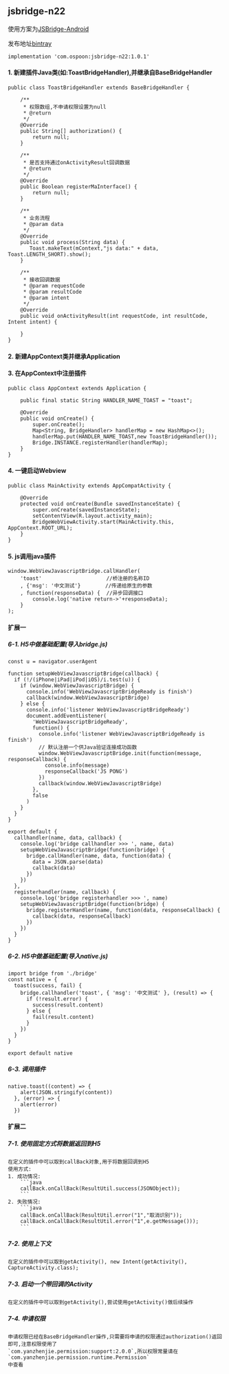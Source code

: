 ## jsbridge-n22 ##

使用方案为[JSBridge-Android](https://github.com/smallbuer/JSBridge-Android)

发布地址[bintray](https://bintray.com/spoon2014)

```
implementation 'com.ospoon:jsbridge-n22:1.0.1'
```

#### 1. 新建插件Java类(如:ToastBridgeHandler),并继承自BaseBridgeHandler ####

    public class ToastBridgeHandler extends BaseBridgeHandler {
    
        /**
         * 权限数组,不申请权限设置为null
         * @return
         */
        @Override
        public String[] authorization() {
            return null;
        }
    
        /**
         * 是否支持通过onActivityResult回调数据
         * @return
         */
        @Override
        public Boolean registerMaInterface() {
            return null;
        }
    
        /**
         * 业务流程
         * @param data
         */
        @Override
        public void process(String data) {
           Toast.makeText(mContext,"js data:" + data, Toast.LENGTH_SHORT).show();
        }
    
        /**
         * 接收回调数据
         * @param requestCode
         * @param resultCode
         * @param intent
         */
        @Override
        public void onActivityResult(int requestCode, int resultCode, Intent intent) {
    
        }
    }
    
#### 2. 新建AppContext类并继承Application ####

#### 3. 在AppContext中注册插件 ####

    public class AppContext extends Application {
    
        public final static String HANDLER_NAME_TOAST = "toast";
    
        @Override
        public void onCreate() {
            super.onCreate();
            Map<String, BridgeHandler> handlerMap = new HashMap<>();
            handlerMap.put(HANDLER_NAME_TOAST,new ToastBridgeHandler());
            Bridge.INSTANCE.registerHandler(handlerMap);
        }
    }
    
#### 4. 一键启动Webview ####

    public class MainActivity extends AppCompatActivity {
    
        @Override
        protected void onCreate(Bundle savedInstanceState) {
            super.onCreate(savedInstanceState);
            setContentView(R.layout.activity_main);
            BridgeWebViewActivity.start(MainActivity.this, AppContext.ROOT_URL);
        }
    }
    
#### 5. js调用java插件 ####

    window.WebViewJavascriptBridge.callHandler(
        'toast'                     //桥注册的名称ID
        , {'msg': '中文测试'}        //传递给原生的参数
        , function(responseData) {  //异步回调接口
            console.log('native return->'+responseData);
        }
    );

#### 扩展一 ####
##### 6-1. H5中做基础配置(导入bridge.js) #####
    const u = navigator.userAgent
    
    function setupWebViewJavascriptBridge(callback) {
      if (!/(iPhone|iPad|iPod|iOS)/i.test(u)) {
        if (window.WebViewJavascriptBridge) {
          console.info('WebViewJavascriptBridgeReady is finish')
          callback(window.WebViewJavascriptBridge)
        } else {
          console.info('listener WebViewJavascriptBridgeReady')
          document.addEventListener(
            'WebViewJavascriptBridgeReady',
            function() {
              console.info('listener WebViewJavascriptBridgeReady is finish')
              // 默认注册一个供Java验证连接成功函数
              window.WebViewJavascriptBridge.init(function(message, responseCallback) {
                console.info(message)
                responseCallback('JS PONG')
              })
              callback(window.WebViewJavascriptBridge)
            },
            false
          )
        }
      }
    }
    
    export default {
      callhandler(name, data, callback) {
        console.log('bridge callhandler >>> ', name, data)
        setupWebViewJavascriptBridge(function(bridge) {
          bridge.callHandler(name, data, function(data) {
            data = JSON.parse(data)
            callback(data)
          })
        })
      },
      registerhandler(name, callback) {
        console.log('bridge registerhandler >>> ', name)
        setupWebViewJavascriptBridge(function(bridge) {
          bridge.registerHandler(name, function(data, responseCallback) {
            callback(data, responseCallback)
          })
        })
      }
    }
##### 6-2. H5中做基础配置(导入native.js) #####
    import bridge from './bridge'
    const native = {
      toast(success, fail) {
        bridge.callhandler('toast', { 'msg': '中文测试' }, (result) => {
          if (!result.error) {
            success(result.content)
          } else {
            fail(result.content)
          }
        })
      }
    }
    
    export default native
    
##### 6-3. 调用插件 ##### 

    native.toast((content) => {
        alert(JSON.stringify(content))
      }, (error) => {
        alert(error)
      })
      
#### 扩展二 ####
##### 7-1. 使用固定方式将数据返回到H5 #####
    在定义的插件中可以取到callBack对象,用于将数据回调到H5
    使用方式:
    1. 成功情况:
        ```java
        callBack.onCallBack(ResultUtil.success(JSONObject));
        ```
    2. 失败情况:
        ```java
        callBack.onCallBack(ResultUtil.error("1","取消识别"));
        callBack.onCallBack(ResultUtil.error("1",e.getMessage()));
        ```
##### 7-2. 使用上下文 #####
    在定义的插件中可以取到getActivity(), new Intent(getActivity(), CaptureActivity.class);
    
##### 7-3. 启动一个带回调的Activity #####
    在定义的插件中可以取到getActivity(),尝试使用getActivity()做后续操作
    
##### 7-4. 申请权限 #####
    申请权限已经在BaseBridgeHandler操作,只需要将申请的权限通过authorization()返回即可,注意权限使用了
    `com.yanzhenjie.permission:support:2.0.0`,所以权限常量请在`com.yanzhenjie.permission.runtime.Permission`
    中查看